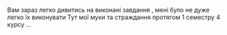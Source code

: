 Вам зараз легко дивитись на виконані завдання , мені було не дуже легко їх виконувати 
Тут мої муки та страждання протягом 1 семестру 4 курсу ...
